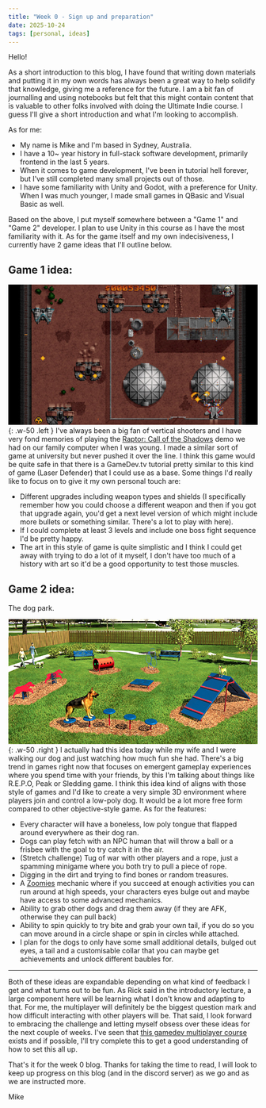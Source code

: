 ```yaml
---
title: "Week 0 - Sign up and preparation"
date: 2025-10-24
tags: [personal, ideas]
---
```


Hello!

As a short introduction to this blog, I have found that writing down materials and putting it in my own words has always been a great way to help solidify that knowledge, giving me a reference for the future. I am a bit fan of journalling and using notebooks but felt that this might contain content that is valuable to other folks involved with doing the Ultimate Indie course. I guess I'll give a short introduction and what I'm looking to accomplish.

As for me:
- My name is Mike and I'm based in Sydney, Australia.
- I have a 10~ year history in full-stack software development, primarily frontend in the last 5 years.
- When it comes to game development, I've been in tutorial hell forever, but I've still completed many small projects out of those.
- I have some familiarity with Unity and Godot, with a preference for Unity. When I was much younger, I made small games in QBasic and Visual Basic as well.

Based on the above, I put myself somewhere between a "Game 1" and "Game 2" developer. I plan to use Unity in this course as I have the most familiarity with it. As for the game itself and my own indecisiveness, I currently have 2 game ideas that I'll outline below.

## Game 1 idea:
![Desktop View](/assets/img/raptor-gameplay.jpg){: .w-50 .left }
I've always been a big fan of vertical shooters and I have very fond memories of playing the [Raptor: Call of the Shadows](https://en.wikipedia.org/wiki/Raptor:_Call_of_the_Shadows) demo we had on our family computer when I was young. I made a similar sort of game at university but never pushed it over the line. I think this game would be quite safe in that there is a GameDev.tv tutorial pretty similar to this kind of game (Laser Defender) that I could use as a base. Some things I'd really like to focus on to give it my own personal touch are:
- Different upgrades including weapon types and shields (I specifically remember how you could choose a different weapon and then if you got that upgrade again, you'd get a next level version of which might include more bullets or something similar. There's a lot to play with here).
- If I could complete at least 3 levels and include one boss fight sequence I'd be pretty happy.
- The art in this style of game is quite simplistic and I think I could get away with trying to do a lot of it myself, I don't have too much of a history with art so it'd be a good opportunity to test those muscles.

## Game 2 idea:
The dog park.

![Desktop View](/assets/img/dog-park-game.jpg){: .w-50 .right }
I actually had this idea today while my wife and I were walking our dog and just watching how much fun she had. There's a big trend in games right now that focuses on emergent gameplay experiences where you spend time with your friends, by this I'm talking about things like R.E.P.O, Peak or Sledding game. I think this idea kind of aligns with those style of games and I'd like to create a very simple 3D environment where players join and control a low-poly dog. It would be a lot more free form compared to other objective-style game. As for the features:
- Every character will have a boneless, low poly tongue that flapped around everywhere as their dog ran.
- Dogs can play fetch with an NPC human that will throw a ball or a frisbee with the goal to try catch it in the air.
- (Stretch challenge) Tug of war with other players and a rope, just a spamming minigame where you both try to pull a piece of rope.
- Digging in the dirt and trying to find bones or random treasures.
- A [Zoomies](https://en.wikipedia.org/wiki/Frenetic_random_activity_periods) mechanic where if you succeed at enough activities you can run around at high speeds, your characters eyes bulge out and maybe have access to some advanced mechanics.
- Ability to grab other dogs and drag them away (if they are AFK, otherwise they can pull back)
- Ability to spin quickly to try bite and grab your own tail, if you do so you can move around in a circle shape or spin in circles while attached.
- I plan for the dogs to only have some small additional details, bulged out eyes, a tail and a customisable collar that you can maybe get achievements and unlock different baubles for.

---

Both of these ideas are expandable depending on what kind of feedback I get and what turns out to be fun. As Rick said in the introductory lecture, a large component here will be learning what I don't know and adapting to that. For me, the multiplayer will definitely be the biggest question mark and how difficult interacting with other players will be. That said, I look forward to embracing the challenge and letting myself obsess over these ideas for the next couple of weeks. I've seen that [this gamedev multiplayer course](https://gamedev.tv/courses/unity-multiplayer-netcode) exists and if possible, I'll try complete this to get a good understanding of how to set this all up.

That's it for the week 0 blog. Thanks for taking the time to read, I will look to keep up progress on this blog (and in the discord server) as we go and as we are instructed more.

Mike
